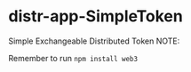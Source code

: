 # distr-app-SimpleToken
Simple Exchangeable Distributed Token
 NOTE: 
 
 Remember to run `npm install web3`
